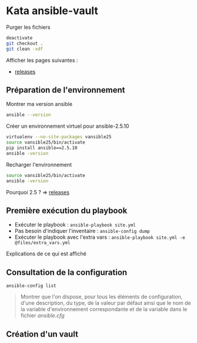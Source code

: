 # Kata ansible-vault

Purger les fichiers

```bash
deactivate
git checkout .
git clean -xdf
```

Afficher les pages suivantes :
- [releases](https://docs.ansible.com/ansible/latest/reference_appendices/release_and_maintenance.html#release-status)

## Préparation de l'environnement

Montrer ma version ansible

```bash
ansible --version
```

Créer un environnement virtuel pour ansible-2.5.10

```bash
virtualenv --no-site-packages vansible25
source vansible25/bin/activate
pip install ansible==2.5.10
ansible -version
```

Recharger l'environnement

```bash
source vansible25/bin/activate
ansible -version
```

Pourquoi 2.5 ? => [releases](releases)

## Première exécution du playbook

* Exécuter le playbook : `ansible-playbook site.yml`
* Pas besoin d'indiquer l'inventaire : `ansible-config dump`
* Exécuter le playbook avec l'extra vars : `ansible-playbook site.yml -e @files/extra_vars.yml`

Explications de ce qui est affiché

## Consultation de la configuration

`ansible-config list`

> Montrer que l'on dispose, pour tous les éléments de configuration, d'une description, du type, de la valeur par défaut ainsi que le nom de la variable d'environnement correspondante et de la variable dans le fichier *ansible.cfg*

## Création d'un vault

